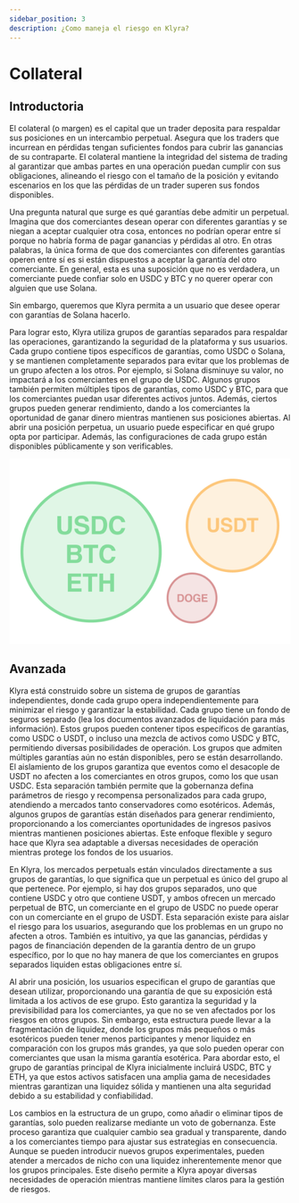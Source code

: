 ```yaml
---
sidebar_position: 3
description: ¿Como maneja el riesgo en Klyra?
---
```


# Collateral

## Introductoria
El colateral (o margen) es el capital que un trader deposita para respaldar sus posiciones en un intercambio perpetual. Asegura que los traders que incurrean en pérdidas tengan suficientes fondos para cubrir las ganancias de su contraparte. El colateral mantiene la integridad del sistema de trading al garantizar que ambas partes en una operación puedan cumplir con sus obligaciones, alineando el riesgo con el tamaño de la posición y evitando escenarios en los que las pérdidas de un trader superen sus fondos disponibles.

Una pregunta natural que surge es qué garantías debe admitir un perpetual. Imagina que dos comerciantes desean operar con diferentes garantías y se niegan a aceptar cualquier otra cosa, entonces no podrían operar entre sí porque no habría forma de pagar ganancias y pérdidas al otro. En otras palabras, la única forma de que dos comerciantes con diferentes garantías operen entre sí es si están dispuestos a aceptar la garantía del otro comerciante. En general, esta es una suposición que no es verdadera, un comerciante puede confiar solo en USDC y BTC y no querer operar con alguien que use Solana.

Sin embargo, queremos que Klyra permita a un usuario que desee operar con garantías de Solana hacerlo.

Para lograr esto, Klyra utiliza grupos de garantías separados para respaldar las operaciones, garantizando la seguridad de la plataforma y sus usuarios. Cada grupo contiene tipos específicos de garantías, como USDC o Solana, y se mantienen completamente separados para evitar que los problemas de un grupo afecten a los otros. Por ejemplo, si Solana disminuye su valor, no impactará a los comerciantes en el grupo de USDC. Algunos grupos también permiten múltiples tipos de garantías, como USDC y BTC, para que los comerciantes puedan usar diferentes activos juntos. Además, ciertos grupos pueden generar rendimiento, dando a los comerciantes la oportunidad de ganar dinero mientras mantienen sus posiciones abiertas. Al abrir una posición perpetua, un usuario puede especificar en qué grupo opta por participar. Además, las configuraciones de cada grupo están disponibles públicamente y son verificables.

<div style={{ display: 'flex', justifyContent: 'center' }}>

![Collateral pools img](../../../../../static/img/collateral.png)

</div>

## Avanzada
Klyra está construido sobre un sistema de grupos de garantías independientes, donde cada grupo opera independientemente para minimizar el riesgo y garantizar la estabilidad. Cada grupo tiene un fondo de seguros separado (lea los documentos avanzados de liquidación para más información). Estos grupos pueden contener tipos específicos de garantías, como USDC o USDT, o incluso una mezcla de activos como USDC y BTC, permitiendo diversas posibilidades de operación. Los grupos que admiten múltiples garantías aún no están disponibles, pero se están desarrollando. El aislamiento de los grupos garantiza que eventos como el desacople de USDT no afecten a los comerciantes en otros grupos, como los que usan USDC. Esta separación también permite que la gobernanza defina parámetros de riesgo y recompensa personalizados para cada grupo, atendiendo a mercados tanto conservadores como esotéricos. Además, algunos grupos de garantías están diseñados para generar rendimiento, proporcionando a los comerciantes oportunidades de ingresos pasivos mientras mantienen posiciones abiertas. Este enfoque flexible y seguro hace que Klyra sea adaptable a diversas necesidades de operación mientras protege los fondos de los usuarios.

En Klyra, los mercados perpetuals están vinculados directamente a sus grupos de garantías, lo que significa que un perpetual es único del grupo al que pertenece. Por ejemplo, si hay dos grupos separados, uno que contiene USDC y otro que contiene USDT, y ambos ofrecen un mercado perpetual de BTC, un comerciante en el grupo de USDC no puede operar con un comerciante en el grupo de USDT. Esta separación existe para aislar el riesgo para los usuarios, asegurando que los problemas en un grupo no afecten a otros. También es intuitivo, ya que las ganancias, pérdidas y pagos de financiación dependen de la garantía dentro de un grupo específico, por lo que no hay manera de que los comerciantes en grupos separados liquiden estas obligaciones entre sí.

Al abrir una posición, los usuarios especifican el grupo de garantías que desean utilizar, proporcionando una garantía de que su exposición está limitada a los activos de ese grupo. Esto garantiza la seguridad y la previsibilidad para los comerciantes, ya que no se ven afectados por los riesgos en otros grupos. Sin embargo, esta estructura puede llevar a la fragmentación de liquidez, donde los grupos más pequeños o más esotéricos pueden tener menos participantes y menor liquidez en comparación con los grupos más grandes, ya que solo pueden operar con comerciantes que usan la misma garantía esotérica. Para abordar esto, el grupo de garantías principal de Klyra inicialmente incluirá USDC, BTC y ETH, ya que estos activos satisfacen una amplia gama de necesidades mientras garantizan una liquidez sólida y mantienen una alta seguridad debido a su estabilidad y confiabilidad.

Los cambios en la estructura de un grupo, como añadir o eliminar tipos de garantías, solo pueden realizarse mediante un voto de gobernanza. Este proceso garantiza que cualquier cambio sea gradual y transparente, dando a los comerciantes tiempo para ajustar sus estrategias en consecuencia. Aunque se pueden introducir nuevos grupos experimentales, pueden atender a mercados de nicho con una liquidez inherentemente menor que los grupos principales. Este diseño permite a Klyra apoyar diversas necesidades de operación mientras mantiene límites claros para la gestión de riesgos.